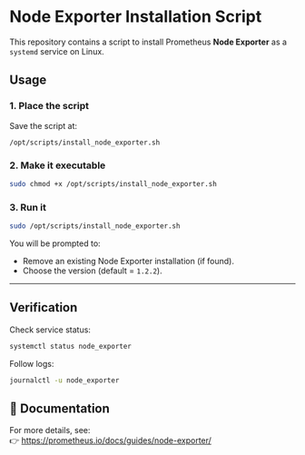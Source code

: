 # Node Exporter Installation Script

This repository contains a script to install Prometheus **Node Exporter** as a `systemd` service on Linux.

## Usage

### 1. Place the script
Save the script at:
```
/opt/scripts/install_node_exporter.sh
```

### 2. Make it executable
```bash
sudo chmod +x /opt/scripts/install_node_exporter.sh
```

### 3. Run it
```bash
sudo /opt/scripts/install_node_exporter.sh
```

You will be prompted to:
- Remove an existing Node Exporter installation (if found).
- Choose the version (default = `1.2.2`).

---

## Verification

Check service status:
```bash
systemctl status node_exporter 
```

Follow logs:
```bash
journalctl -u node_exporter 
```

## 📖 Documentation

For more details, see:  
👉 https://prometheus.io/docs/guides/node-exporter/
